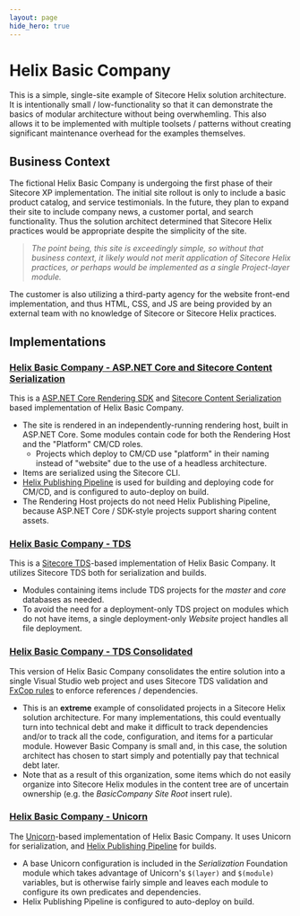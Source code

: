 ```yaml
---
layout: page
hide_hero: true
---
```

# Helix Basic Company

This is a simple, single-site example of Sitecore Helix solution architecture.
It is intentionally small / low-functionality so that it can demonstrate the
basics of modular architecture without being overwhemling. This also allows it
to be implemented with multiple toolsets / patterns without creating significant
maintenance overhead for the examples themselves.

## Business Context

The fictional Helix Basic Company is undergoing the first phase of their Sitecore XP
implementation. The initial site rollout is only to include a basic product catalog,
and service testimonials. In the future, they plan to expand their site to include
company news, a customer portal, and search functionality. Thus the solution architect
determined that Sitecore Helix practices would be appropriate despite the simplicity of
the site.

> *The point being, this site is exceedingly simple, so without that business context,
it likely would not merit application of Sitecore Helix practices, or perhaps would be
implemented as a single Project-layer module.*

The customer is also utilizing a third-party agency for the website front-end implementation,
and thus HTML, CSS, and JS are being provided by an external team with no knowledge of
Sitecore or Sitecore Helix practices.

## Implementations

### [Helix Basic Company - ASP.NET Core and Sitecore Content Serialization](https://github.com/Sitecore/Helix.Examples/tree/master/examples/helix-basic-aspnetcore)

This is a [ASP.NET Core Rendering SDK](https://doc.sitecore.com/developers/100/developer-tools/en/sitecore-headless-development.html) and [Sitecore Content Serialization](https://doc.sitecore.com/developers/100/developer-tools/en/sitecore-content-serialization.html) based implementation of Helix Basic Company.
* The site is rendered in an independently-running rendering host, built in ASP.NET Core. Some modules contain code for both the Rendering Host and the "Platform" CM/CD roles.
  * Projects which deploy to CM/CD use "platform" in their naming instead of "website" due to the use of a headless architecture.
* Items are serialized using the Sitecore CLI.
* [Helix Publishing Pipeline](https://github.com/richardszalay/helix-publishing-pipeline) is used for building and deploying code for CM/CD, and is configured to auto-deploy on build.
* The Rendering Host projects do not need Helix Publishing Pipeline, because ASP.NET Core / SDK-style projects support sharing content assets.

### [Helix Basic Company - TDS](https://github.com/Sitecore/Helix.Examples/tree/master/examples/helix-basic-tds)

This is a [Sitecore TDS](https://www.teamdevelopmentforsitecore.com/TDS-Classic)-based
implementation of Helix Basic Company. It utilizes Sitecore TDS both for
serialization and builds.
* Modules containing items include TDS projects for the *master* and *core* databases as needed.
* To avoid the need for a deployment-only TDS project on modules which do not have items, a
single deployment-only *Website* project handles all file deployment.

### [Helix Basic Company - TDS Consolidated](https://github.com/Sitecore/Helix.Examples/tree/master/examples/helix-basic-tds-consolidated)

This version of Helix Basic Company consolidates the entire solution into a single
Visual Studio web project and uses Sitecore TDS validation and
[FxCop rules](https://www.hhog.com/sitecore-helix-fxcop-rules) to enforce references /
dependencies.
* This is an **extreme** example of consolidated projects in a Sitecore Helix solution
architecture. For many implementations, this could eventually turn into technical debt
and make it difficult to track dependencies and/or to track all the code, configuration,
and items for a particular module. However Basic Company is small and, in this case,
the solution architect has chosen to start simply and potentially pay that technical debt later.
* Note that as a result of this organization, some items which do not easily organize into
Sitecore Helix modules in the content tree are of uncertain ownership
(e.g. the *BasicCompany Site Root* insert rule).

### [Helix Basic Company - Unicorn](https://github.com/Sitecore/Helix.Examples/tree/master/examples/helix-basic-unicorn)

The [Unicorn](https://github.com/SitecoreUnicorn/Unicorn)-based implementation of Helix
Basic Company. It uses Unicorn for serialization, and
[Helix Publishing Pipeline](https://github.com/richardszalay/helix-publishing-pipeline)
for builds.
* A base Unicorn configuration is included in the *Serialization* Foundation module
which takes advantage of Unicorn's `$(layer)` and `$(module)` variables, but is otherwise
fairly simple and leaves each module to configure its own predicates and dependencies.
* Helix Publishing Pipeline is configured to auto-deploy on build.
